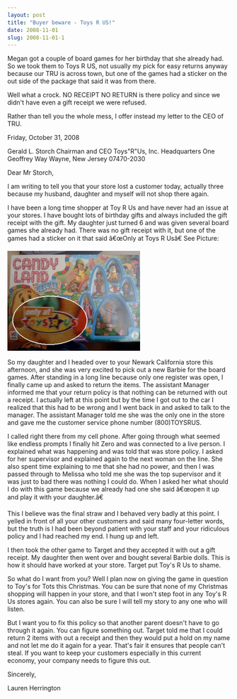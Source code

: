 ```yaml
---
layout: post
title: "Buyer beware - Toys R US!"
date: 2008-11-01
slug: 2008-11-01-1
---
```


Megan got a couple of board games for her birthday that she already had.  So we took them to Toys R US, not usually my pick for easy returns anyway because our TRU is across town, but one of the games had a sticker on the out side of the package that said it was from there.

Well what a crock. NO RECEIPT NO RETURN is there policy and since we didn&apos;t have even a gift receipt we were refused.  

Rather than tell you the whole mess, I offer instead my letter to the CEO of TRU.  

Friday, October 31, 2008

Gerald L. Storch 
Chairman and CEO
Toys&quot;R&quot;Us, Inc. Headquarters 
One Geoffrey Way
Wayne, New Jersey 
07470-2030

Dear Mr Storch,

I am writing to tell you that your store lost a customer today, actually three because my husband, daughter and myself will not shop there again. 

I have been a long time shopper at Toy R Us and have never had an issue at your stores.  I have bought lots of birthday gifts and always included the gift receipt with the gift.    My daughter just turned 6 and was given several board games she already had.  There was no gift receipt with it, but one of the games had a sticker on it that said â€œOnly at Toys R Usâ€ See Picture:

 ![](/images/assets/candyland.jpg) 

So my daughter and I headed over to your Newark California store this afternoon, and she was very excited to pick out a new Barbie for the board games.    After standing in a long line because only one register was open, I finally came up and asked to return the items.  The assistant Manager informed me that your return policy is that nothing can be returned with out a receipt.  I actually left at this point but by the time I got out to the car I realized that this had to be wrong and I went back in and asked to talk to the manager.  The assistant Manager told me she was the only one in the store and gave me the customer service phone number (800)TOYSRUS.

I called right there from my cell phone.  After going through what seemed like endless prompts I finally hit Zero and was connected to a live person.   I explained what was happening and was told that was store policy.  I asked for her supervisor and explained again to the next woman on the line.  She also spent time explaining to me that she had no power, and then I was passed through to Melissa who told me she was the top supervisor and it was just to bad there was nothing I could do.  When I asked her what should I do with this game because we already had one she said â€œopen it up and play it with your daughter.â€

This I believe was the final straw and I behaved very badly at this point.  I yelled in front of all your other customers and said many four-letter words, but the truth is I had been beyond patient with your staff and your ridiculous policy and I had reached my end.  I hung up and left.  

I then took the other game to Target and they accepted it with out a gift receipt.  My daughter then went over and bought several Barbie dolls.  This is how it should have worked at your store.  Target put Toy&apos;s R Us to shame.

So what do I want from you?  Well I plan now on giving the game in question to Toy&apos;s for Tots this Christmas.  You can be sure that none of my Christmas shopping will happen in your store, and that I won&apos;t step foot in any Toy&apos;s R Us stores again. You can also be sure I will tell my story to any one who will listen.  
 
But I want you to fix this policy so that another parent doesn&apos;t have to go through it again.  You can figure something out.  Target told me that I could return 2 items with out a receipt and then they would put a hold on my name and not let me do it again for a year.  That&apos;s fair it ensures that people can&apos;t steal.   If you want to keep your customers especially in this current economy, your company needs to figure this out.  

Sincerely,


Lauren Herrington
